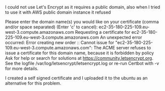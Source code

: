 I could not use Let's Encrypt as it requires a public domain, also when I tried to use it with AWS public domain instance it refused 

Please enter the domain name(s) you would like on your certificate (comma and/or
space separated) (Enter 'c' to cancel): ec2-35-180-225-109.eu-west-3.compute.amazonaws.com
Requesting a certificate for ec2-35-180-225-109.eu-west-3.compute.amazonaws.com
An unexpected error occurred:
Error creating new order :: Cannot issue for "ec2-35-180-225-109.eu-west-3.compute.amazonaws.com": The ACME server refuses to issue a certificate for this domain name, because it is forbidden by policy
Ask for help or search for solutions at https://community.letsencrypt.org. See the logfile /var/log/letsencrypt/letsencrypt.log or re-run Certbot with -v for more details.


I created a self signed certificate and I uploaded it to the ubuntu as an alternative for this problem.
